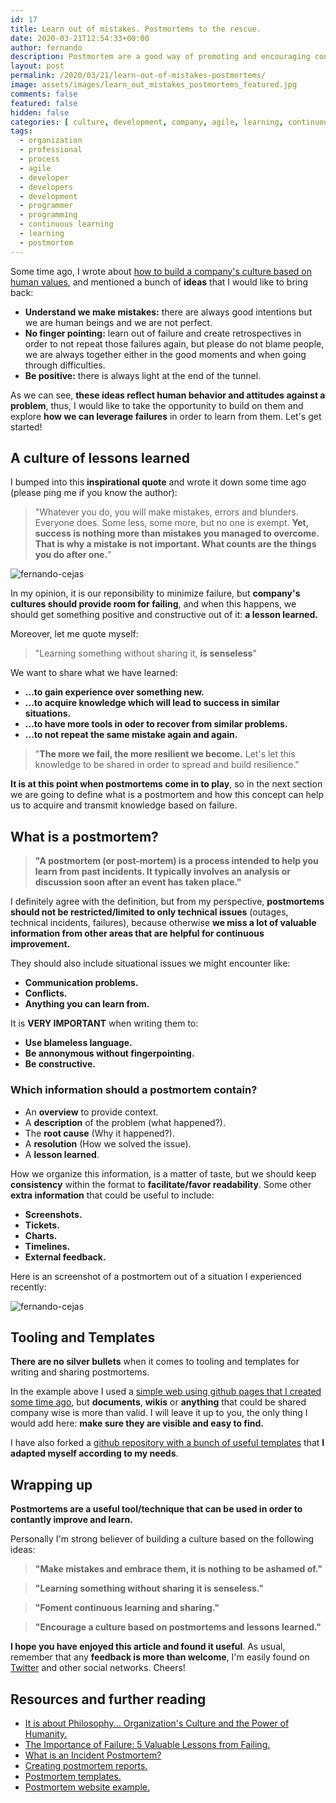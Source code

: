 ```yaml
---
id: 17
title: Learn out of mistakes. Postmortems to the rescue.
date: 2020-03-21T12:54:33+00:00
author: fernando
description: Postmortem are a good way of promoting and encouraging continuos improvement and learning out of mistakes. Let's jump in and see how we can leverage this technique in order to get the best out it.
layout: post
permalink: /2020/03/21/learn-out-of-mistakes-postmortems/
image: assets/images/learn_out_mistakes_postmortems_featured.jpg
comments: false
featured: false
hidden: false
categories: [ culture, development, company, agile, learning, continuous learning, organization ]
tags:
  - organization
  - professional
  - process
  - agile
  - developer
  - developers
  - development
  - programmer
  - programming
  - continuous learning
  - learning
  - postmortem
---
```

Some time ago, I wrote about [how to build a company's culture based on human values](https://fernandocejas.com/2018/11/11/organization-culture-and-humanity/), and mentioned a bunch of **ideas** that I would like to bring back:

- **Understand we make mistakes:** there are always good intentions but we are human beings and we are not perfect.
- **No finger pointing:** learn out of failure and create retrospectives in order to not repeat those failures again, but please do not blame people, we are always together either in the good moments and when going through difficulties.
- **Be positive:** there is always light at the end of the tunnel.

As we can see, **these ideas reflect human behavior and attitudes against a problem**, thus, I would like to take the opportunity to build on them and explore **how we can leverage failures** in order to learn from them. Let's get started!

## A culture of lessons learned

I bumped into this **inspirational quote** and wrote it down some time ago (please ping me if you know the author):

> "Whatever you do, you will make mistakes, errors and blunders. Everyone does. Some less, some more, but no one is exempt. **Yet, success is nothing more than mistakes you managed to overcome. That is why a mistake is not important. What counts are the things you do after one.**"

![fernando-cejas](/assets/images/learn_out_mistakes_postmortems_01.png)

In my opinion, it is our reponsibility to minimize failure, but **company's cultures should provide room for failing**, and when this happens, we should get something positive and constructive out of it: **a lesson learned.** 

Moreover, let me quote myself:

> "Learning something without sharing it, **is senseless**"

We want to share what we have learned: 

- **...to gain experience over something new.**
- **...to acquire knowledge which will lead to success in similar situations.**
- **...to have more tools in oder to recover from similar problems.**
- **...to not repeat the same mistake again and again.**

> "**The more we fail, the more resilient we become.** Let's let this knowledge to be shared in order to spread and build resilience."

**It is at this point when postmortems come in to play**, so in the next section we are going to define what is a postmortem and how this concept can help us to acquire and transmit knowledge based on failure.

## What is a postmortem?

> **"A postmortem (or post-mortem) is a process intended to help you learn from past incidents. It typically involves an analysis or discussion soon after an event has taken place."**

I definitely agree with the definition, but from my perspective, **postmortems should not be restricted/limited to only technical issues** (outages, technical incidents, failures), because otherwise **we miss a lot of valuable information from other areas that are helpful for continuous improvement.**

They should also include situational issues we might encounter like:

- **Communication problems.**
- **Conflicts.**
- **Anything you can learn from.**

It is **VERY IMPORTANT** when writing them to:

- **Use blameless language.**
- **Be annonymous without fingerpointing.**
- **Be constructive.**

### Which information should a postmortem contain?

- An **overview** to provide context. 
- A **description** of the problem (what happened?).
- The **root cause** (Why it happened?).
- A **resolution** (How we solved the issue).
- A **lesson learned**. 

How we organize this information, is a matter of taste, but we should keep **consistency** within the format to **facilitate/favor readability**. Some other **extra information** that could be useful to include:

 - **Screenshots.**
 - **Tickets.**
 - **Charts.**
 - **Timelines.**
 - **External feedback.**

Here is an screenshot of a postmortem out of a situation I experienced recently: 

![fernando-cejas](/assets/images/learn_out_mistakes_postmortems_02.png)

## Tooling and Templates

**There are no silver bullets** when it comes to tooling and templates for writing and sharing postmortems. 

In the example above I used a [simple web using github pages that I created some time ago](https://github.com/inspiredness/inspiredness.github.io), but **documents**, **wikis** or **anything** that could be shared company wise is more than valid. I will leave it up to you, the only thing I would add here: **make sure they are visible and easy to find.**

I have also forked a [github repository with a bunch of useful templates](https://github.com/android10/postmortem-templates) that **I adapted myself according to my needs**. 

## Wrapping up

**Postmortems are a useful tool/technique that can be used in order to contantly improve and learn.** 

Personally I'm strong believer of building a culture based on the following ideas:

> **"Make mistakes and embrace them, it is nothing to be ashamed of."**

> **"Learning something without sharing it is senseless."**

> **"Foment continuous learning and sharing."**

> **"Encourage a culture based on postmortems and lessons learned."**

**I hope you have enjoyed this article and found it useful**. As usual, remember that any **feedback is more than welcome**, I'm easily found on [Twitter](https://twitter.com/fernando_cejas) and other social networks. Cheers!

## Resources and further reading

* <a href="https://fernandocejas.com/2018/11/11/organization-culture-and-humanity/" target="_blank">It is about Philosophy... Organization's Culture and the Power of Humanity.</a>
* <a href="https://www.wanderlustworker.com/the-importance-of-failure-5-valuable-lessons-from-failing/" target="_blank">The Importance of Failure: 5 Valuable Lessons from Failing.</a>
* <a href="https://www.pagerduty.com/resources/learn/post-mortem-incident-report/" target="_blank">What is an Incident Postmortem?</a>
* <a href="https://www.atlassian.com/incident-management/postmortem/reports" target="_blank">Creating postmortem reports.</a>
* <a href="https://github.com/android10/postmortem-templates" target="_blank">Postmortem templates.</a>
* <a href="https://github.com/inspiredness/inspiredness.github.io" target="_blank">Postmortem website example.</a>